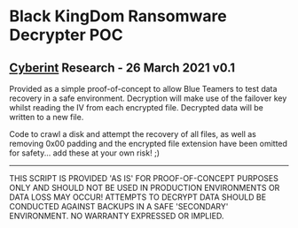 # Black KingDom Ransomware Decrypter POC
## [Cyberint](https://blog.cyberint.com) Research - 26 March 2021 v0.1

Provided as a simple proof-of-concept to allow Blue Teamers to test data recovery in a safe environment. Decryption will make use of the failover key whilst reading the IV from each encrypted file. Decrypted data will be written to a new file.

Code to crawl a disk and attempt the recovery of all files, as well as removing 0x00 padding and the encrypted file extension have been omitted for safety... add these at your own risk! ;)

---

THIS SCRIPT IS PROVIDED 'AS IS' FOR PROOF-OF-CONCEPT PURPOSES ONLY AND SHOULD NOT BE USED IN PRODUCTION ENVIRONMENTS OR DATA LOSS MAY OCCUR! ATTEMPTS TO DECRYPT DATA SHOULD BE CONDUCTED AGAINST BACKUPS IN A SAFE 'SECONDARY' ENVIRONMENT. NO WARRANTY EXPRESSED OR IMPLIED.
